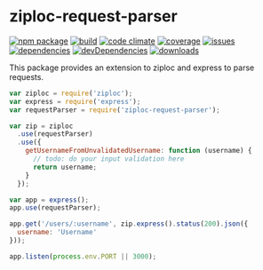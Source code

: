 # ziploc-request-parser
[![npm package](https://badge.fury.io/js/ziploc-request-parser.svg)](http://badge.fury.io/js/ziploc-request-parser)
[![build](https://travis-ci.org/bakerface/ziploc-request-parser.svg?branch=master)](https://travis-ci.org/bakerface/ziploc-request-parser)
[![code climate](https://codeclimate.com/github/bakerface/ziploc-request-parser/badges/gpa.svg)](https://codeclimate.com/github/bakerface/ziploc-request-parser)
[![coverage](https://codeclimate.com/github/bakerface/ziploc-request-parser/badges/coverage.svg)](https://codeclimate.com/github/bakerface/ziploc-request-parser/coverage)
[![issues](https://img.shields.io/github/issues/bakerface/ziploc-request-parser.svg)](https://github.com/bakerface/ziploc-request-parser/issues)
[![dependencies](https://david-dm.org/bakerface/ziploc-request-parser.svg)](https://david-dm.org/bakerface/ziploc-request-parser)
[![devDependencies](https://david-dm.org/bakerface/ziploc-request-parser/dev-status.svg)](https://david-dm.org/bakerface/ziploc-request-parser#info=devDependencies)
[![downloads](http://img.shields.io/npm/dm/ziploc-request-parser.svg)](https://www.npmjs.com/package/ziploc-request-parser)

This package provides an extension to ziploc and express to parse requests.

``` javascript
var ziploc = require('ziploc');
var express = require('express');
var requestParser = require('ziploc-request-parser');

var zip = ziploc
  .use(requestParser)
  .use({
    getUsernameFromUnvalidatedUsername: function (username) {
      // todo: do your input validation here
      return username;
    }
  });

var app = express();
app.use(requestParser);

app.get('/users/:username', zip.express().status(200).json({
  username: 'Username'
}));

app.listen(process.env.PORT || 3000);
```

